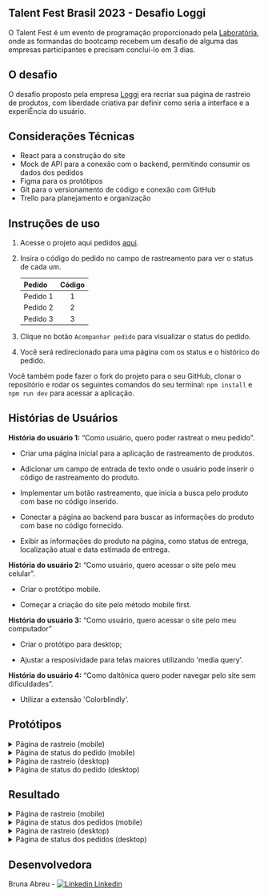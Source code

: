 ## Talent Fest Brasil 2023 - Desafio Loggi

O Talent Fest é um evento de programação proporcionado pela [Laboratória](https://www.laboratoria.la/br), onde as formandas do bootcamp recebem um desafio de alguma das empresas participantes e precisam concluí-lo em 3 dias. 

## O desafio

O desafio proposto pela empresa [Loggi](https://www.loggi.com/) era recriar sua página de rastreio de produtos, com liberdade criativa par definir como seria a interface e a experiÊncia do usuário.

## Considerações Técnicas

* React para a construção do site
* Mock de API para a conexão com o backend, permitindo consumir os dados dos pedidos
* Figma para os protótipos
* Git para o versionamento de código e conexão com GitHub
* Trello para planejamento e organização

## Instruções de uso

1. Acesse o projeto aqui pedidos [aqui](https://desafio-loggi-bruna.vercel.app/).

2. Insira o código do pedido no campo de rastreamento para ver o status de cada um.

    | Pedido       | Código |
    |--------------|:----:|
    | Pedido 1 | 1 |
    | Pedido 2 | 2 |
    | Pedido 3 | 3 |

3. Clique no botão `Acompanhar pedido` para visualizar o status do pedido.

4. Você será redirecionado para uma página com os status e o histórico do pedido.

Você também pode fazer o fork do projeto para o seu GitHub, clonar o repositório e rodar os seguintes comandos do seu terminal: `npm install` e `npm run dev` para acessar a aplicação.

## Histórias de Usuários

**História do usuário 1:** “Como usuário, quero poder rastreat o meu pedido”.

* Criar uma página inicial para a aplicação de rastreamento de produtos.

* Adicionar um campo de entrada de texto onde o usuário pode inserir o código de rastreamento do produto.

* Implementar um botão rastreamento, que inicia a busca pelo produto com base no código inserido.

* Conectar a página ao backend para buscar as informações do produto com base no código fornecido.

* Exibir as informações do produto na página, como status de entrega, localização atual e data estimada de entrega.

**História do usuário 2:** “Como usuário, quero acessar o site pelo meu celular”.

* Criar o protótipo mobile.

* Começar a criação do site pelo método mobile first.

**História do usuário 3:** “Como usuário, quero acessar o site pelo meu computador”

* Criar o protótipo para desktop;

* Ajustar a resposividade para telas maiores utilizando 'media query'.

**História do usuário 4:** “Como daltônica quero poder navegar pelo site sem dificuldades”.

* Utilizar a extensão 'Colorblindly'.

## Protótipos

<details>
  <summary>Página de rastreio (mobile)</summary>

 ![Mobile](./src/Assets/mobile1.png)
  
</details>

<details>
  <summary>Página de status do pedido (mobile)</summary>

 ![Mobile](./src/Assets/mobile2.png)
  
</details>

<details>
  <summary>Página de rastreio (desktop)</summary>

 ![Desktop](./src/Assets/desktop1.png)
  
</details>

<details>
  <summary>Página de status do pedido (desktop)</summary>

 ![Desktop](./src/Assets/desktop2.png)
  
</details>

## Resultado

<details>
  <summary>Página de rastreio (mobile)</summary>

 ![Mobile](./src/Assets/resultado1.jpg)
  
</details>

<details>
  <summary>Página de status dos pedidos (mobile)</summary>

 ![Mobile](./src/Assets/resultado2.jpg)
  
</details>

<details>
  <summary>Página de rastreio (desktop)</summary>

 ![Mobile](./src/Assets/resultado3.jpg)
  
</details>

<details>
  <summary>Página de status dos pedidos (desktop)</summary>

 ![Mobile](./src/Assets/resultado4.jpg)
  
</details>

## Desenvolvedora

Bruna Abreu - [![Linkedin](https://i.stack.imgur.com/gVE0j.png) Linkedin](https://www.linkedin.com/in/bru-abreu/)